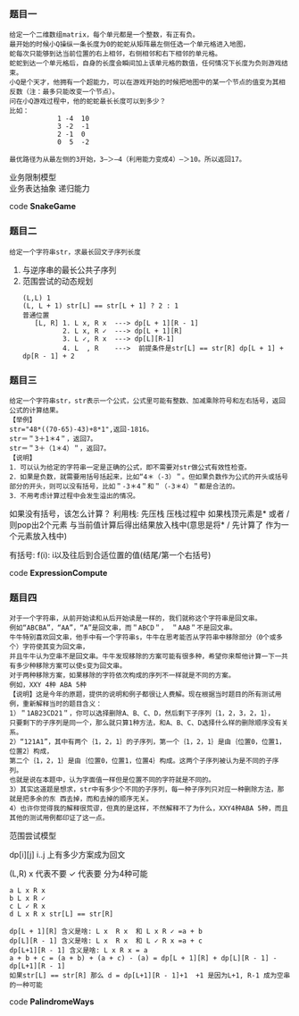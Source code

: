 ### 题目一

```
给定一个二维数组matrix，每个单元都是一个整数，有正有负。
最开始的时候小Q操纵一条长度为0的蛇蛇从矩阵最左侧任选一个单元格进入地图，
蛇每次只能够到达当前位置的右上相邻，右侧相邻和右下相邻的单元格。
蛇蛇到达一个单元格后，自身的长度会瞬间加上该单元格的数值，任何情况下长度为负则游戏结束。
小Q是个天才，他拥有一个超能力，可以在游戏开始的时候把地图中的某一个节点的值变为其相反数（注：最多只能改变一个节点）。
问在小Q游戏过程中，他的蛇蛇最长长度可以到多少？
比如：       
            1 -4  10 
            3 -2  -1 
            2 -1  0 
            0  5  -2

最优路径为从最左侧的3开始，3—＞—4（利用能力变成4）—＞10。所以返回17。
```

业务限制模型<br/>
业务表达抽象 递归能力<br/>

code **SnakeGame**


### 题目二

```
给定一个字符串str，求最长回文子序列长度
```

1. 与逆序串的最长公共子序列 
2. 范围尝试的动态规划
   ```
   (L,L) 1
   (L, L + 1) str[L] == str[L + 1] ? 2 : 1
   普通位置
      [L, R] 1. L x, R x  ---> dp[L + 1][R - 1]
             2. L x, R ✓  ---> dp[L + 1][R]
             3. L ✓, R x  ---> dp[L][R-1]
             4. L  , R    --->  前提条件是str[L] == str[R] dp[L + 1] + dp[R - 1] + 2
   ```


### 题目三

``` 
给定一个字符串str，str表示一个公式，公式里可能有整数、加减乘除符号和左右括号，返回公式的计算结果。
【举例】
str="48*((70-65)-43)+8*1",返回-1816。
str＝＂3＋1＊4＂，返回7。
str＝＂3＋（1＊4）＂，返回7。
【说明】
1．可以认为给定的字符串一定是正确的公式，即不需要对str做公式有效性检查。
2．如果是负数，就需要用括号括起来，比如“4＊（-3）＂。但如果负数作为公式的开头或括号部分的开头，则可以没有括号，比如＂-3＊4＂和＂（-3＊4）＂都是合法的。
3．不用考虑计算过程中会发生溢出的情况。
```

如果没有括号，该怎么计算？
利用栈: 先压栈 压栈过程中 如果栈顶元素是* 或者 / 则pop出2个元素 与当前值计算后得出结果放入栈中(意思是将* / 先计算了 作为一个元素放入栈中)


有括号:
f(i): i以及往后到合适位置的值(结尾/第一个右括号)

code **ExpressionCompute**

### 题目四

``` 
对于一个字符串，从前开始读和从后开始读是一样的，我们就称这个字符串是回文串。
例如“ABCBA”，“AA”，“A”是回文串，而＂ABCD＂， ＂AAB＂不是回文串。
牛牛特别喜欢回文串，他手中有一个字符串s，牛牛在思考能否从字符串中移除部分（0个或多个）字符使其变为回文串，
并且牛牛认为空串不是回文串。牛牛发现移除的方案可能有很多种，希望你来帮他计算一下一共有多少种移除方案可以使s变为回文串。
对于两种移除方案，如果移除的字符依次构成的序列不一样就是不同的方案。
例如，XXY 4种 ABA 5种
【说明】这是今年的原题，提供的说明和例子都很让人费解。现在根据当时题目的所有测试用例，重新解释当时的题目含义：
1）＂1AB23CD21＂，你可以选择删除A、B、C、D，然后剩下子序列｛1，2，3，2，1｝，
只要剩下的子序列是同一个，那么就只算1种方法，和A、B、C、D选择什么样的删除顺序没有关系。
2）“121A1”，其中有两个｛1，2，1｝的子序列，第一个｛1，2，1｝是由｛位置0，位置1，位置2｝构成，
第二个｛1，2，1｝是由｛位置0，位置1，位置4｝构成。这两个子序列被认为是不同的子序列。
也就是说在本题中，认为字面值一样但是位置不同的字符就是不同的。
3）其实这道题是想求，str中有多少个不同的子序列，每一种子序列只对应一种删除方法，那就是把多余的东 西去掉，而和去掉的顺序无关。
4）也许你觉得我的解释很荒谬，但真的是这样，不然解释不了为什么，XXY4种ABA 5种，而且其他的测试用例都印证了这一点。
```
范围尝试模型

dp[i][j] i..j 上有多少方案成为回文

(L,R) x 代表不要 ✓ 代表要
分为4种可能
``` 
a L x R x
b L x R ✓
c L ✓ R x
d L x R x str[L] == str[R]
```
``` 
dp[L + 1][R] 含义是啥: L x  R x  和 L x R ✓ =a + b
dp[L][R - 1] 含义是啥: L x  R x  和 L ✓ R x =a + c
dp[L+1][R - 1] 含义是啥: L x R x = a
a + b + c = (a + b) + (a + c) - (a) = dp[L + 1][R] + dp[L][R - 1] - dp[L+1][R - 1]
如果str[L] == str[R] 那么 d = dp[L+1][R - 1]+1  +1 是因为L+1, R-1 成为空串的一种可能
```

code **PalindromeWays**